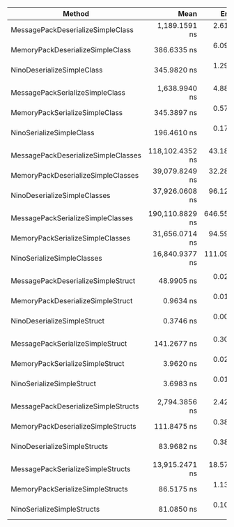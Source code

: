 
| Method                              | Mean            | Error       | StdDev      | Ratio  | RatioSD | Payload |
|------------------------------------ |----------------:|------------:|------------:|-------:|--------:|--------:|
| MessagePackDeserializeSimpleClass   |   1,189.1591 ns |   2.6112 ns |   3.0071 ns |   3.44 |    0.02 |       - |
| MemoryPackDeserializeSimpleClass    |     386.6335 ns |   6.0955 ns |   6.2597 ns |   1.12 |    0.02 |       - |
| NinoDeserializeSimpleClass          |     345.9820 ns |   1.2995 ns |   1.3345 ns |   1.00 |    0.01 |       - |
|                                     |                 |             |             |        |         |         |
| MessagePackSerializeSimpleClass     |   1,638.9940 ns |   4.8849 ns |   5.4295 ns |   8.34 |    0.03 |    674B |
| MemoryPackSerializeSimpleClass      |     345.3897 ns |   0.5703 ns |   0.6102 ns |   1.76 |    0.00 |    730B |
| NinoSerializeSimpleClass            |     196.4610 ns |   0.1776 ns |   0.2045 ns |   1.00 |    0.00 |    738B |
|                                     |                 |             |             |        |         |         |
| MessagePackDeserializeSimpleClasses | 118,102.4352 ns |  43.1878 ns |  48.0031 ns |   3.11 |    0.01 |       - |
| MemoryPackDeserializeSimpleClasses  |  39,079.8249 ns |  32.2887 ns |  33.1581 ns |   1.03 |    0.00 |       - |
| NinoDeserializeSimpleClasses        |  37,926.0608 ns |  96.1285 ns | 106.8466 ns |   1.00 |    0.00 |       - |
|                                     |                 |             |             |        |         |         |
| MessagePackSerializeSimpleClasses   | 190,110.8829 ns | 646.5527 ns | 744.5710 ns |  11.29 |    0.09 | 65.82KB |
| MemoryPackSerializeSimpleClasses    |  31,656.0714 ns |  94.5945 ns | 105.1415 ns |   1.88 |    0.01 | 71.29KB |
| NinoSerializeSimpleClasses          |  16,840.9377 ns | 111.0911 ns | 123.4774 ns |   1.00 |    0.01 | 72.08KB |
|                                     |                 |             |             |        |         |         |
| MessagePackDeserializeSimpleStruct  |      48.9905 ns |   0.0223 ns |   0.0219 ns | 130.80 |    0.17 |       - |
| MemoryPackDeserializeSimpleStruct   |       0.9634 ns |   0.0158 ns |   0.0169 ns |   2.57 |    0.04 |       - |
| NinoDeserializeSimpleStruct         |       0.3746 ns |   0.0004 ns |   0.0005 ns |   1.00 |    0.00 |       - |
|                                     |                 |             |             |        |         |         |
| MessagePackSerializeSimpleStruct    |     141.2677 ns |   0.3008 ns |   0.3343 ns |  38.20 |    0.19 |     16B |
| MemoryPackSerializeSimpleStruct     |       3.9620 ns |   0.0240 ns |   0.0246 ns |   1.07 |    0.01 |     16B |
| NinoSerializeSimpleStruct           |       3.6983 ns |   0.0161 ns |   0.0172 ns |   1.00 |    0.01 |     16B |
|                                     |                 |             |             |        |         |         |
| MessagePackDeserializeSimpleStructs |   2,794.3856 ns |   2.4233 ns |   2.7907 ns |  33.28 |    0.15 |       - |
| MemoryPackDeserializeSimpleStructs  |     111.8475 ns |   0.3823 ns |   0.3926 ns |   1.33 |    0.01 |       - |
| NinoDeserializeSimpleStructs        |      83.9682 ns |   0.3803 ns |   0.3905 ns |   1.00 |    0.01 |       - |
|                                     |                 |             |             |        |         |         |
| MessagePackSerializeSimpleStructs   |  13,915.2471 ns |  18.5713 ns |  19.8711 ns | 171.61 |    0.32 |  1.57KB |
| MemoryPackSerializeSimpleStructs    |      86.5175 ns |   1.1389 ns |   1.3116 ns |   1.07 |    0.02 |  1.57KB |
| NinoSerializeSimpleStructs          |      81.0850 ns |   0.1019 ns |   0.1047 ns |   1.00 |    0.00 |  1.57KB |
